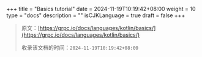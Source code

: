 +++
title = "Basics tutorial"
date = 2024-11-19T10:19:42+08:00
weight = 10
type = "docs"
description = ""
isCJKLanguage = true
draft = false
+++

> 原文：[https://grpc.io/docs/languages/kotlin/basics/](https://grpc.io/docs/languages/kotlin/basics/)
>
> 收录该文档的时间：`2024-11-19T10:19:42+08:00`
